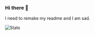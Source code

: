 ### Hi there 👋

I need to remake my readme and I am sad.


![Stats](https://github-readme-stats.vercel.app/api?username=narlyx&show_icons=true)
